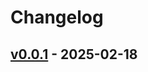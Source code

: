 # Changelog

## [v0.0.1](https://github.com/KS1019/Clamfall/compare/v0.0.1-a...v0.0.1) - 2025-02-18
